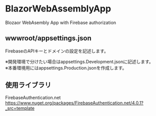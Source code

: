 # BlazorWebAssemblyApp

Blozaor WebAsembly App with Firebase authorization


## wwwroot/appsettings.json

FirebaseのAPIキーとドメインの設定を記述します。

※開発環境で分けたい場合はappsettings.Development.jsonに記述します。  
※本番環境用にはappsettings.Production.jsonを作成します。

## 使用ライブラリ
FirebaseAuthentication.net  
https://www.nuget.org/packages/FirebaseAuthentication.net/4.0.1?_src=template